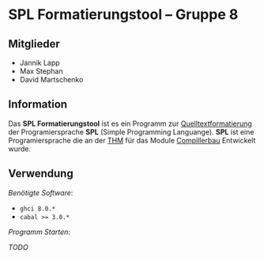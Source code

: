 # SPL Formatierungstool – Gruppe 8

## Mitglieder

- Jannik Lapp
- Max Stephan
- David Martschenko

## Information

Das **SPL Formatierungstool** ist es ein Programm zur [Quelltextformatierung](https://de.wikipedia.org/wiki/Quelltextformatierung) der Programiersprache **SPL** (Simple Programming Languange). **SPL** ist eine Programiersprache die an der [THM](https://www.thm.de/site/) für das Module [Compillerbau](https://www.thm.de/organizer/index.php?option=com_organizer&view=subject_item&id=9) Entwickelt wurde.

## Verwendung

_Benötigte Software_:

- `ghci 8.0.*`
- `cabal >= 3.0.*`

_Programm Starten_:

_TODO_
